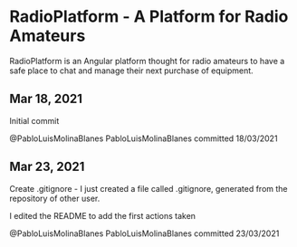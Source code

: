 # RadioPlatform - A Platform for Radio Amateurs

RadioPlatform is an Angular platform thought for radio amateurs to have a safe place to chat and manage their next purchase of equipment. 

## Mar 18, 2021
Initial commit

@PabloLuisMolinaBlanes
PabloLuisMolinaBlanes committed 18/03/2021

## Mar 23, 2021
Create .gitignore - I just created a file called .gitignore, generated from the repository of other user.

I edited the README to add the first actions taken

@PabloLuisMolinaBlanes
PabloLuisMolinaBlanes committed 23/03/2021
